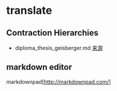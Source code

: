 translate
=========
Contraction Hierarchies
---
* diploma_thesis_geisberger.md [来源](https://algo2.iti.uni-karlsruhe.de/download/diploma_thesis_geisberger.pdf)

markdown editor
---
markdownpad[http://markdownpad.com/]

